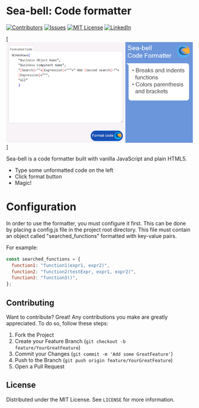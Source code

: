 # Sea-bell: Code formatter

[![Contributors][contributors-shield]][contributors-url]
[![Issues][issues-shield]][issues-url]
[![MIT License][license-shield]][license-url]
[![LinkedIn][linkedin-shield]][linkedin-url]

[![Project Screen Shot][project-screenshot]]

Sea-bell is a code formatter built with vanilla JavaScript and plain HTML5.

  - Type some unformatted code on the left
  - Click format button
  - Magic!

# Configuration

In order to use the formatter, you must configure it first. This can be done by placing a config.js file in the project root directory.
This file must contain an object called "searched_functions" formatted with key-value pairs.

For example:
```javascript
const searched_functions = {
  function1: "function1(expr1, expr2)",
  function2: "function2(testExpr, expr1, expr2)",
  function3: "function3()",
};
```
## Contributing

Want to contribute? Great! Any contributions you make are greatly appreciated. To do so, follow these steps:

1. Fork the Project
2. Create your Feature Branch (`git checkout -b feature/YourGreatFeature`)
3. Commit your Changes (`git commit -m 'Add some GreatFeature'`)
4. Push to the Branch (`git push origin feature/YourGreatFeature`)
5. Open a Pull Request

License
----
Distributed under the MIT License. See `LICENSE` for more information.

<!-- MARKDOWN LINKS & IMAGES -->
<!-- https://www.markdownguide.org/basic-syntax/#reference-style-links -->
[contributors-shield]: https://img.shields.io/github/contributors/alvesmog/seabell-code-formatter.svg?style=flat-square
[contributors-url]: https://github.com/alvesmog/seabell-code-formatter/graphs/contributors
[issues-shield]: https://img.shields.io/github/issues/alvesmog/seabell-code-formatter.svg?style=flat-square
[issues-url]: https://github.com/alvesmog/seabell-code-formatter/issues
[license-shield]: https://img.shields.io/github/license/alvesmog/seabell-code-formatter.svg?style=flat-square
[license-url]: https://github.com/alvesmog/seabell-code-formatter/blob/master/LICENSE
[linkedin-shield]: https://img.shields.io/badge/-LinkedIn-black.svg?style=flat-square&logo=linkedin&colorB=555
[linkedin-url]: https://www.linkedin.com/in/guilherme-augusto-alves-1057b5b1/
[project-screenshot]: images/seabell-screenshot-header.png

